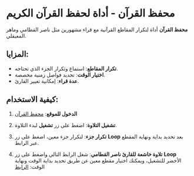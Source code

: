 # محفظ القرآن - أداة لحفظ القرآن الكريم

**محفظ القرآن** أداة لتكرار المقاطع القرآنية مع قراء مشهورين مثل ناصر القطامي وماهر المعيقلي.

## المزايا:
- **تكرار المقاطع**: استماع وتكرار الجزء الذي تحتاجه.
- **اختيار الوقت**: تحديد فواصل زمنية مخصصة.
- **عدة قراء**: إمكانية تغيير القارئ.

## كيفية الاستخدام:

1. **الدخول للموقع**: [محفظ القرآن](https://mp30quran.github.io/mohaafz_quran/index.html)

2. **تشغيل التلاوة**: اضغط على زر **تشغيل** لبدء التلاوة.

3. **تكرار جزء**: لتكرار جزء معين، اضغط على زر **Loop** بعد تحديد بداية ونهاية المقطع عبر الرابط.

4. **تلاوة خاشعة للقارئ ناصر القطامي**: شغل الرابط التالي واضغط على زر **Loop** الأخضر للتشغيل، ويمكنك اختيار مقطع معين عن طريق تحديد بداية الوقت ونهاية الوقت:
   [الرابط](https://mp30quran.github.io/mohaafz_quran/index.html?track=46&start=391.647&end=725.577)
